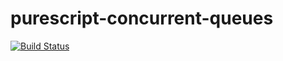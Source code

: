 purescript-concurrent-queues
==

[![Build Status](https://travis-ci.org/slamdata/purescript-concurrent-queues.svg?branch=master)](https://travis-ci.org/slamdata/purescript-concurrent-queues)
